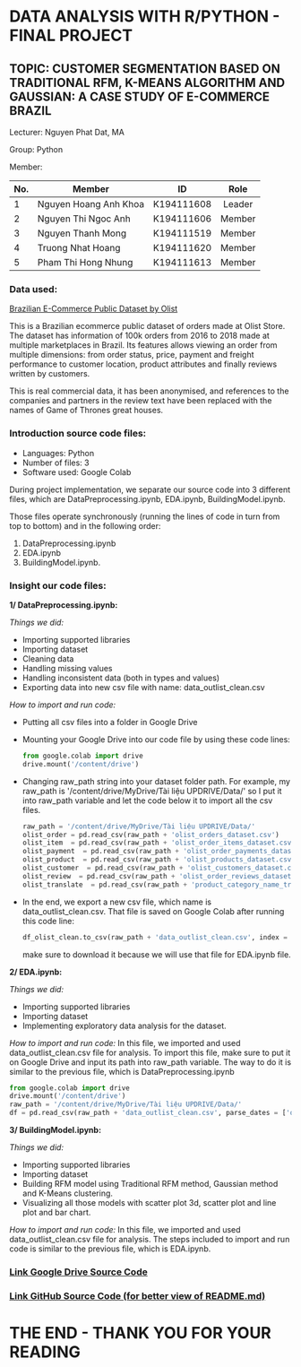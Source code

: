 # DATA ANALYSIS WITH R/PYTHON - FINAL PROJECT

## TOPIC: CUSTOMER SEGMENTATION BASED ON TRADITIONAL RFM, K-MEANS ALGORITHM AND GAUSSIAN: A CASE STUDY OF E-COMMERCE BRAZIL

Lecturer: Nguyen Phat Dat, MA

Group: Python

Member: 

| No. | Member                 | ID         | Role    | 
| --- | ---------------------- |:----------:|:-------:|
| 1   | Nguyen Hoang Anh Khoa  | K194111608 | Leader  | 
| 2   | Nguyen Thi Ngoc Anh    | K194111606 | Member  | 
| 3   | Nguyen Thanh Mong      | K194111519 | Member  | 
| 4   | Truong Nhat Hoang      | K194111620 | Member  | 
| 5   | Pham Thi Hong Nhung    | K194111613 | Member  | 

### Data used:

[Brazilian E-Commerce Public Dataset by Olist](https://www.kaggle.com/datasets/olistbr/brazilian-ecommerce)

This is a Brazilian ecommerce public dataset of orders made at Olist Store. The dataset has information of 100k orders from 2016 to 2018 made at multiple marketplaces in Brazil. Its features allows viewing an order from multiple dimensions: from order status, price, payment and freight performance to customer location, product attributes and finally reviews written by customers.

This is real commercial data, it has been anonymised, and references to the companies and partners in the review text have been replaced with the names of Game of Thrones great houses.

### Introduction source code files:

- Languages: Python
- Number of files: 3
- Software used: Google Colab

During project implementation, we separate our source code into 3 different files, which are DataPreprocessing.ipynb, EDA.ipynb, BuildingModel.ipynb. 

Those files operate synchronously (running the lines of code in turn from top to bottom) and in the following order: 

1. DataPreprocessing.ipynb
2. EDA.ipynb
3. BuildingModel.ipynb. 

### Insight our code files:

**1/ DataPreprocessing.ipynb:**

*Things we did:*   
- Importing supported libraries
- Importing dataset
- Cleaning data
- Handling missing values
- Handling inconsistent data (both in types and values)
- Exporting data into new csv file with name: data_outlist_clean.csv

*How to import and run code:*
- Putting all csv files into a folder in Google Drive
- Mounting your Google Drive into our code file by using these code lines:

    ```python
    from google.colab import drive
    drive.mount('/content/drive')
    ```
- Changing raw_path string into your dataset folder path. For example, my raw_path is '/content/drive/MyDrive/Tài liệu UPDRIVE/Data/' so I put it into raw_path variable and let the code below it to import all the csv files.

    ```python
    raw_path = '/content/drive/MyDrive/Tài liệu UPDRIVE/Data/'
    olist_order = pd.read_csv(raw_path + 'olist_orders_dataset.csv')
    olist_item  = pd.read_csv(raw_path + 'olist_order_items_dataset.csv')
    olist_payment  = pd.read_csv(raw_path + 'olist_order_payments_dataset.csv')
    olist_product  = pd.read_csv(raw_path + 'olist_products_dataset.csv')
    olist_customer  = pd.read_csv(raw_path + 'olist_customers_dataset.csv')
    olist_review  = pd.read_csv(raw_path + 'olist_order_reviews_dataset.csv')
    olist_translate  = pd.read_csv(raw_path + 'product_category_name_translation.csv')
    ```

- In the end, we export a new csv file, which name is data_outlist_clean.csv. That file is saved on Google Colab after running this code line:

    ```python
    df_olist_clean.to_csv(raw_path + 'data_outlist_clean.csv', index = False, date_format = '%Y-%m-%d')
    ```
  make sure to download it because we will use that file for EDA.ipynb file. 

**2/ EDA.ipynb:**

*Things we did:*   
- Importing supported libraries
- Importing dataset
- Implementing exploratory data analysis for the dataset.

*How to import and run code:* In this file, we imported and used data_outlist_clean.csv file for analysis. To import this file, make sure to put it on Google Drive and input its path into raw_path variable. The way to do it is similar to the previous file, which is DataPreprocessing.ipynb

```python
from google.colab import drive
drive.mount('/content/drive')
raw_path = '/content/drive/MyDrive/Tài liệu UPDRIVE/Data/'
df = pd.read_csv(raw_path + 'data_outlist_clean.csv', parse_dates = ['order_purchase_timestamp'] )
```
**3/ BuildingModel.ipynb:**

*Things we did:*   
- Importing supported libraries
- Importing dataset
- Building RFM model using Traditional RFM method, Gaussian method and K-Means clustering.
- Visualizing all those models with scatter plot 3d, scatter plot and line plot and bar chart.

*How to import and run code:*
In this file, we imported and used data_outlist_clean.csv file for analysis. The steps included to import and run code is similar to the previous file, which is EDA.ipynb.

### [Link Google Drive Source Code](https://github.com/khoanguyn1411/OlistStoreDA-Python.git)
### [Link GitHub Source Code (for better view of README.md)](https://drive.google.com/drive/folders/1YIj5807YJTV78pPRjq6H-YduXWdWaJmz?usp=sharing) 

# THE END - THANK YOU FOR YOUR READING
